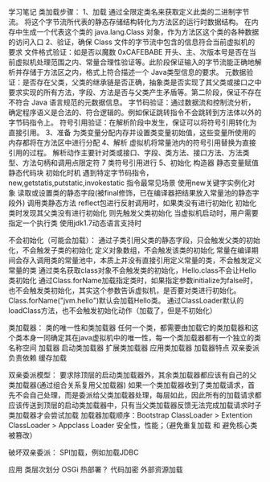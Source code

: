 学习笔记
类加载步骤：
1、加载
通过全限定类名来获取定义此类的二进制字节流。
将这个字节流所代表的静态存储结构转化为方法区的运行时数据结构。
在内存中生成一个代表这个类的 java.lang.Class 对象，作为方法区这个类的各种数据的访问入口
2、验证，确保 Class 文件的字节流中包含的信息符合当前虚拟机的要求
文件格式验证：如是否以魔数 0xCAFEBABE 开头、主、次版本号是否在当前虚拟机处理范围之内、常量合理性验证等。此阶段保证输入的字节流能正确地解析并存储于方法区之内，格式上符合描述一个 Java类型信息的要求。
元数据验证：是否存在父类，父类的继承链是否正确，抽象类是否实现了其父类或接口之中要求实现的所有方法，字段、方法是否与父类产生矛盾等。第二阶段，保证不存在不符合 Java 语言规范的元数据信息。
字节码验证：通过数据流和控制流分析，确定程序语义是合法的、符合逻辑的。例如保证跳转指令不会跳转到方法体以外的字节码指令上。
符号引用验证：在解析阶段中发生，保证可以将符号引用转化为直接引用。
3、准备
为类变量分配内存并设置类变量初始值，这些变量所使用的内存都将在方法区中进行分配
4、解析
虚拟机将常量池内的符号引用替换为直接引用的过程。
解析动作主要针对类或接口、字段、类方法、接口方法、方法类型、方法句柄和调用点限定符 7 类符号引用进行
5、初始化
构造器
静态变量赋值
静态代码块
初始化时机
遇到特定字节码指令，new,getstatis,putstatic,invokestatic
指令最常见场景
使用new关键字实例化对象
读取或设置类的静态字段(被final修饰，已在编译器把结果放入常量池的静态字段外)
调用类静态方法
reflect包进行反射调用时，如果类没有进行初始化
初始化类时发现其父类没有进行初始化 则先触发父类初始化
当虚拟机启动时，用户需要指定一个执行类
使用jdk1.7动态语言支持时


不会初始化（可能会加载）：
通过子类引用父类的静态字段，只会触发父类的初始化，不会触发子类的初始化
定义对象数组，不会触发该类的初始化
常量在编译期间会存入调用类的常量池中，本质上并没有直接引用定义常量的类，不会触发定义常量的类
通过类名获取class对象不会触发类的初始化，Hello.class不会让Hello类初始化
通过Class.forName加载指定类时，如果指定参数initialize为false时，也不会触发类初始化，其实这个参数告诉虚拟机，是否要对类进行初始化。Class.forName("jvm.hello")默认会加载Hello类。
通过ClassLoader默认的loadClass方法，也不会触发初始化动作（加载了，但是不初始化）

类加载器：
类的唯一性和类加载器
任何一个类，都需要由加载它的类加载器和这个类本身一同确定其在java虚拟机中的唯一性，每一个类加载器都有一个独立的类名称空间
加载器
启动类加载器
扩展类加载器
应用类加载器
加载器特点
双亲委派
负责依赖
缓存加载

双亲委派模型：
要求除顶层的启动类加载器外，其余类加载器都应该有自己的父类加载器(通过组合关系复用父加载器)
如果一个类加载器收到了类加载请求，首先不会自己处理，而是委派给父类加载器处理，每层如此，因此所有的加载请求都应该传送到顶层的启动类加载器中，只有当父类加载器反馈无法完成加载请求时子类加载器才会尝试加载
加载器加载顺序：Bootstrap ClassLoader > Extention ClassLoader > Appclass Loader
安全性，性能；（避免重复加载 和 避免核心类被篡改）

破坏双亲委派：
SPI加载，例如加载JDBC

应用
类层次划分
OSGi
热部署？
代码加密
外部资源加载



